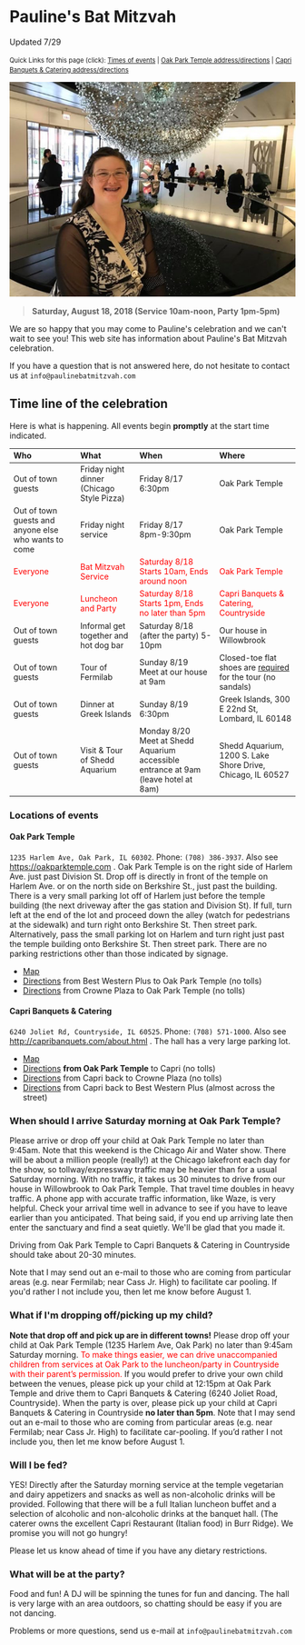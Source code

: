 # Pauline's Bat Mitzvah

Updated 7/29

<span style="font-size:0.8em">Quick Links for this page (click): [Times of events](#time-line-of-the-celebration) | [Oak Park Temple address/directions](#oak-park-temple) | [Capri Banquets & Catering address/directions](#capri-banquets-catering)</span>

![](pauline.jpg)

> **Saturday, August 18, 2018 (Service 10am-noon, Party 1pm-5pm)**

We are so happy that you may come to Pauline's celebration and we can't wait to see you! This web site has information about Pauline's Bat Mitzvah celebration. 

If you have a question that is not answered here, do not hesitate to contact us at `info@paulinebatmitzvah.com`

## Time line of the celebration

Here is what is happening. All events begin <b>promptly</b> at the start time indicated. 

| Who   | What   | When    | Where   |
|:-------|:------|:--------|:--------|
| Out of town guests |  Friday night dinner <BR/> (Chicago Style Pizza) | Friday 8/17 <BR/> 6:30pm | Oak Park Temple |
| Out of town guests and anyone else who wants to come| Friday night service | Friday 8/17 <BR/> 8pm-9:30pm | Oak Park Temple | 
| <span style="color:red">Everyone</span> | <span style="color:red">Bat Mitzvah Service</span> | <span style="color:red">Saturday 8/18 <BR/> Starts 10am, Ends around noon</span> | <span style="color:red">Oak Park Temple</span> | 
| <span style="color:red">Everyone</span> | <span style="color:red">Luncheon and Party</span> | <span style="color:red">Saturday 8/18 <BR/> Starts 1pm, Ends no later than 5pm</span> | <span style="color:red">Capri Banquets & Catering, Countryside</span> | 
| Out of town guests | Informal get together and hot dog bar | Saturday 8/18  <BR/> (after the party) 5-10pm  | Our house in Willowbrook <BR/> 
| Out of town guests | Tour of Fermilab | Sunday 8/19 <BR/> Meet at our house at 9am  | <span style="font-size:0.8m">Closed-toe flat shoes are <u>required</u> for the tour (no sandals)</span>| 
| Out of town guests | Dinner at Greek Islands  | Sunday 8/19 <BR/> 6:30pm | Greek Islands, 300 E 22nd St, Lombard, IL 60148 | 
| Out of town guests | Visit & Tour of Shedd Aquarium | Monday 8/20 <BR/> Meet at Shedd Aquarium accessible entrance at 9am (leave hotel at 8am)  | Shedd Aquarium, 1200 S. Lake Shore Drive, Chicago, IL 60527 |

### Locations of events

#### Oak Park Temple

`1235 Harlem Ave, Oak Park, IL 60302`. Phone: `(708) 386-3937`. Also see https://oakparktemple.com . Oak Park Temple is on the right side of Harlem Ave. just past Division St.  Drop off is directly in front of the temple on Harlem Ave. or on the north side on Berkshire St., just past the building. There is a very small parking lot off of Harlem just before the temple building (the next driveway after the gas station and Division St). If full, turn left at the end of the lot and proceed down the alley (watch for pedestrians at the sidewalk) and turn right onto Berkshire St. Then street park. Alternatively, pass the small parking lot on Harlem and turn right just past the temple building onto Berkshire St. Then street park. There are no parking restrictions other than those indicated by signage. 
- [Map](https://www.google.com/maps/place/Oak+Park+Temple/@41.9027412,-87.8071949,17z/data=!3m1!4b1!4m5!3m4!1s0x880fcb321af07a6b:0xb064a1520bd6d3fb!8m2!3d41.9027372!4d-87.8050062)
- [Directions](https://www.google.com/maps/dir/Best+Western+Plus+Chicagoland+-+Countryside,+Joliet+Road,+Countryside,+IL/Oak+Park+Temple,+1235+Harlem+Ave,+Oak+Park,+IL+60302/@41.8397401,-87.9136227,12z/data=!3m1!4b1!4m16!4m15!1m5!1m1!1s0x880e4835b8d4f883:0x5e6eedb10146be0b!2m2!1d-87.8730132!2d41.777754!1m5!1m1!1s0x880fcb321af07a6b:0xb064a1520bd6d3fb!2m2!1d-87.8050062!2d41.9027372!2m1!2b1!3e0) from Best Western Plus to Oak Park Temple (no tolls)
- [Directions](https://www.google.com/maps/dir/Crowne+Plaza+Chicago+SW+-+Burr+Ridge,+S+Frontage+Road,+Burr+Ridge,+IL/Oak+Park+Temple,+1235+Harlem+Ave,+Oak+Park,+IL+60302/@41.8246462,-87.9511171,12z/data=!3m1!4b1!4m16!4m15!1m5!1m1!1s0x880e48babe2fc1f3:0x5e66b2dbb4a574e3!2m2!1d-87.9215302!2d41.7534609!1m5!1m1!1s0x880fcb321af07a6b:0xb064a1520bd6d3fb!2m2!1d-87.8050062!2d41.9027372!2m1!2b1!3e0) from Crowne Plaza to Oak Park Temple (no tolls)

#### Capri Banquets & Catering

`6240 Joliet Rd, Countryside, IL 60525`. Phone: `(708) 571-1000`. Also see http://capribanquets.com/about.html . The hall has a very large parking lot. 
- [Map](https://www.google.com/maps/place/Capri+Banquets+%26+Catering/@41.776221,-87.8742897,17z/data=!3m1!4b1!4m5!3m4!1s0x880e48342cbf4e25:0x8d23463c294df84d!8m2!3d41.776217!4d-87.872101)
- [Directions](https://www.google.com/maps/dir/Oak+Park+Temple,+Harlem+Avenue,+Oak+Park,+IL/Capri+Banquets+%26+Catering,+6240+Joliet+Rd,+Countryside,+IL+60525/@41.8327431,-87.9074904,12z/data=!3m1!4b1!4m16!4m15!1m5!1m1!1s0x880fcb321af07a6b:0xb064a1520bd6d3fb!2m2!1d-87.8050062!2d41.9027372!1m5!1m1!1s0x880e48342cbf4e25:0x8d23463c294df84d!2m2!1d-87.872101!2d41.776217!2m1!2b1!3e0) **from Oak Park Temple** to Capri (no tolls)
- [Directions](https://www.google.com/maps/dir/Capri+Banquets+%26+Catering,+6240+Joliet+Rd,+Countryside,+IL+60525/Crowne+Plaza+Chicago+SW+-+Burr+Ridge,+S+Frontage+Road,+Burr+Ridge,+IL/@41.7612081,-87.9143252,14z/data=!3m1!4b1!4m16!4m15!1m5!1m1!1s0x880e48342cbf4e25:0x8d23463c294df84d!2m2!1d-87.872101!2d41.776217!1m5!1m1!1s0x880e48babe2fc1f3:0x5e66b2dbb4a574e3!2m2!1d-87.9215302!2d41.7534609!2m1!2b1!3e0) from Capri back to Crowne Plaza (no tolls)
- [Directions](https://www.google.com/maps/dir/Capri+Banquets+%26+Catering,+6240+Joliet+Rd,+Countryside,+IL+60525/Best+Western+Plus+Chicagoland+-+Countryside,+Joliet+Road,+Countryside,+IL/@41.7769895,-87.8747458,17z/data=!3m1!4b1!4m16!4m15!1m5!1m1!1s0x880e48342cbf4e25:0x8d23463c294df84d!2m2!1d-87.872101!2d41.776217!1m5!1m1!1s0x880e4835b8d4f883:0x5e6eedb10146be0b!2m2!1d-87.8730132!2d41.777754!2m1!2b1!3e0) from Capri back to Best Western Plus (almost across the street)

### When should I arrive Saturday morning at Oak Park Temple?

Please arrive or drop off your child at Oak Park Temple no later than 9:45am. Note that this weekend is the Chicago Air and Water show. There will be about a million people (really!) at the Chicago lakefront each day for the show, so tollway/expressway traffic may be heavier than for a usual Saturday morning. With no traffic, it takes us 30 minutes to drive from our house in Willowbrook to Oak Park Temple. That travel time doubles in heavy traffic. A phone app with accurate traffic information, like Waze, is very helpful. Check your arrival time well in advance to see if you have to leave earlier than you anticipated. That being said, if you end up arriving late then enter the sanctuary and find a seat quietly. We'll be glad that you made it. 

Driving from Oak Park Temple to Capri Banquets & Catering in Countryside should take about 20-30 minutes. 

Note that I may send out an e-mail to those who are coming from particular areas (e.g. near Fermilab; near Cass Jr. High) to facilitate car pooling. If you'd rather I not include you, then let me know before August 1. 

### What if I'm dropping off/picking up my child?

<B>Note that drop off and pick up are in different towns!</B> Please drop off your child at Oak Park Temple (1235 Harlem Ave, Oak Park) no later than 9:45am Saturday morning. <span style="color:red">To make things easier, we can drive unaccompanied children from services at Oak Park to the luncheon/party in Countryside with their parent’s permission.</span> If you would prefer to drive your own child between the venues, please pick up your child at 12:15pm at Oak Park Temple and drive them to Capri Banquets & Catering (6240 Joliet Road, Countryside). When the party is over, please pick up your child at Capri Banquets & Catering in Countryside <b>no later than 5pm</b>. Note that I may send out an e-mail to those who are coming from particular areas (e.g. near Fermilab; near Cass Jr. High) to facilitate car-pooling. If you’d rather I not include you, then let me know before August 1.


### Will I be fed?

YES! Directly after the Saturday morning service at the temple vegetarian and dairy appetizers and snacks as well as non-alcoholic drinks will be provided. Following that there will be a full Italian luncheon buffet and a selection of alcoholic and non-alcoholic drinks at the banquet hall. (The caterer owns the excellent Capri Restaurant (Italian food) in Burr Ridge). We promise you will not go hungry!

Please let us know ahead of time if you have any dietary restrictions.

### What will be at the party?

Food and fun! A DJ will be spinning the tunes for fun and dancing. The hall is very large with an area outdoors, so chatting should be easy if you are not dancing. 

Problems or more questions, send us e-mail at `info@paulinebatmitzvah.com` 
